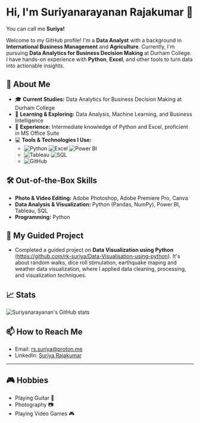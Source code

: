 # Hi, I'm Suriyanarayanan Rajakumar 👋
You can call me **Suriya!**

Welcome to my GitHub profile! I'm a **Data Analyst** with a background in **International Business Management** and **Agriculture**. Currently, I'm pursuing **Data Analytics for Business Decision Making** at Durham College. I have hands-on experience with **Python**, **Excel**, and other tools to turn data into actionable insights.

## 🚀 About Me

- 🎓 **Current Studies:** Data Analytics for Business Decision Making at Durham College
- 🌱 **Learning & Exploring:** Data Analysis, Machine Learning, and Business Intelligence
- 💼 **Experience:** Intermediate knowledge of Python and Excel, proficient in MS Office Suite
- 💻 **Tools & Technologies I Use:**
  - ![Python](https://img.shields.io/badge/-Python-3776AB?style=flat&logo=python&logoColor=white) ![Excel](https://img.shields.io/badge/-Excel-217346?style=flat&logo=microsoft-excel&logoColor=white) ![Power BI](https://img.shields.io/badge/-Power%20BI-F2C811?style=flat&logo=powerbi&logoColor=white) 
  - ![Tableau](https://img.shields.io/badge/-Tableau-E97627?style=flat&logo=tableau&logoColor=white) ![SQL](https://img.shields.io/badge/-SQL-4479A1?style=flat&logo=mysql&logoColor=white)
  - ![GitHub](https://img.shields.io/badge/-GitHub-181717?style=flat&logo=github&logoColor=white)

## 🛠️ Out-of-the-Box Skills

- **Photo & Video Editing:** Adobe Photoshop, Adobe Premiere Pro, Canva
- **Data Analysis & Visualization:** Python (Pandas, NumPy), Power BI, Tableau, SQL
- **Programming:** Python

## 🌱 My Guided Project

- Completed a guided project on **Data Visualization using Python** (https://github.com/rk-suriya/Data-Visualisation-using-python). It's about random walks, dice roll stimulation, earthquake maping and weather data visualization, where I applied data cleaning, processing, and visualization techniques.

## 📈 Stats

![Suriyanarayanan's GitHub stats](https://github-readme-stats.vercel.app/api?username=YourUsername&show_icons=true&count_private=true&hide_title=true&hide=prs&theme=radical)

## 📫 How to Reach Me

- Email: rs.suriya@proton.me
- LinkedIn: [Suriya Rajakumar](www.linkedin.com/in/suriyar7)

---

## 🎮 Hobbies

- Playing Guitar 🎸
- Photography 📷
- Playing Video Games 🎮
